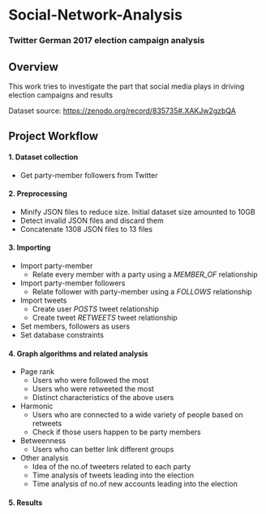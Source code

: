 # Social-Network-Analysis
### Twitter German 2017 election campaign analysis
## Overview
This work tries to investigate the part that social media plays in driving election campaigns and results

Dataset source: https://zenodo.org/record/835735#.XAKJw2gzbQA

## Project Workflow

#### 1. Dataset collection
- Get party-member followers from Twitter

#### 2. Preprocessing
- Minify JSON files to reduce size. Initial dataset size amounted to 10GB
- Detect invalid JSON files and discard them
- Concatenate 1308 JSON files to 13 files

#### 3. Importing
- Import party-member
  - Relate every member with a party using a _MEMBER_OF_ relationship
- Import party-member followers
  - Relate follower with party-member using a _FOLLOWS_ relationship
- Import tweets
  - Create user _POSTS_ tweet relationship
  - Create tweet _RETWEETS_ tweet relationship
- Set members, followers as users
- Set database constraints
#### 4. Graph algorithms and related analysis
- Page rank
  - Users who were followed the most
  - Users who were retweeted the most
  - Distinct characteristics of the above users
- Harmonic
  - Users who are connected to a wide variety of people based on retweets
  - Check if those users happen to be party members
- Betweenness
  - Users who can better link different groups
- Other analysis
  - Idea of the no.of tweeters related to each party
  - Time analysis of tweets leading into the election
  - Time analysis of no.of new accounts leading into the election
#### 5. Results
